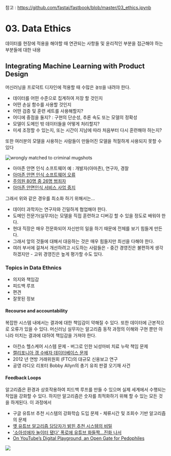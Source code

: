 참고 : https://github.com/fastai/fastbook/blob/master/03_ethics.ipynb 

# 03. Data Ethics
데이터를 현장에 적용을 해야할 때 연관되는 사항들 및 윤리적인 부분을 접근해야 하는 부분들에 대한 내용

## Integrating Machine Learning with Product Design
머신러닝을 프로덕트 디자인에 적용할 때 수많은 `결정`을 내려야 한다.
- 데이터를 어떤 수준으로 집계하여 저장 할 것인지
- 어떤 손실 함수를 사용할 것인지
- 어떤 검증 및 훈련 세트를 사용해할지? 
- 어디에 중점을 둘지? : 구현의 단순성, 추론 속도 또는 모델의 정확성
- 모델이 도메인 밖 데이터들을 어떻게 처리할지?
- 미세 조정할 수 있는지, 또는 시간이 지남에 따라 처음부터 다시 훈련해야 하는지?

또한 여러분의 모델을 사용하는 사람들이 만들어진 모델을 적절하게 사용되지 못할 수 있다

![wrongly matched to criminal mugshots](https://github.com/fastai/fastbook/raw/c6322c68a53c38c26fa2fd0a5898f2afcbbb721b/images/ethics/image4.png)

* 아마존 안면 인식 소프트웨어 예 : 개발자(아마존), 연구자, 경찰 
* [아마존 안면 인식 소프트웨어 오류](https://www.google.co.kr/search?source=hp&ei=3u9dX52vMsHGmAWGhZrABw&q=%EC%95%84%EB%A7%88%EC%A1%B4+%EC%95%88%EB%A9%B4+%EC%9D%B8%EC%8B%9D+%EC%86%8C%ED%94%84%ED%8A%B8%EC%9B%A8%EC%96%B4+%EC%98%A4%EB%A5%98&oq=%EC%95%84%EB%A7%88%EC%A1%B4+%EC%95%88%EB%A9%B4+%EC%9D%B8%EC%8B%9D+%EC%86%8C%ED%94%84%ED%8A%B8%EC%9B%A8%EC%96%B4+%EC%98%A4%EB%A5%98&gs_lcp=CgZwc3ktYWIQAzIFCAAQzQI6BQgAELEDOgIIADoECAAQCjoICAAQsQMQgwE6BAgAEAM6CwgAELEDEIMBEIsDOggIABCxAxCLAzoECAAQHjoGCAAQCBAeOgUIIRCgAToECCEQFToECCEQClDeB1jENWD_NmgCcAB4AIABggGIAZsjkgEEMC4zOZgBAaABAqABAaoBB2d3cy13aXqwAQC4AQI&sclient=psy-ab&ved=0ahUKEwidlofr8eXrAhVBI6YKHYaCBngQ4dUDCAc&uact=5)
* [주의원 80명 중 26명 범죄자](https://biz.chosun.com/site/data/html_dir/2019/08/15/2019081501854.html)
* [아마존 안면인식 서비스 사업 중지](https://www.msn.com/ko-kr/news/techandscience/%EC%95%84%EB%A7%88%EC%A1%B4%EB%8F%84-%EC%95%88%EB%A9%B4%EC%9D%B8%EC%8B%9D-%EA%B8%B0%EC%88%A0-%EC%84%9C%EB%B9%84%EC%8A%A4-%EC%A4%91%EC%A7%80/ar-BB15ka7k)

그래서 위와 같은 경우를 최소화 하기 위해서는...
* 데이터 과학자는 연구자와 긴밀하게 협업해야 한다.
* 도메인 전문가(실무자)는 모델을 직접 훈련하고 디버깅 할 수 있을 정도로 배워야 한다.
* 현대 직장은 매우 전문화되어 자신만의 일을 하기 때문에 전체를 보기 힘들게 만든다.
* 그래서 앞의 것들에 대해서 대응하는 것은 매우 힘들지만 최선을 다해야 한다.
* 여러 부서에 걸쳐서 개선하려고 시도하는 사람들은 - 중간 경영진은 불편하게 생각하겠지만 - 고위 경영진은 높게 평가할 수도 있다.


### Topics in Data Ethnics
* 의지와 책임감
* 피드백 루프
* 편견
* 잘못된 정보

#### Recourse and accountability
복잡한 시스템 내에서는 결과에 대한 책임감이 약해질 수 있다. 또한 데이터에 근본적으로 오류가 있을 수 있다. 머신러닝 실무자는 알고리즘 동작 과정의 이해와 구현 뿐만 아니라 미치는 결과에 대하여 책임감을 가져야 한다. 
* 아칸소 헬스케어 시스템 문제 - 버그로 인한 뇌성마비 치료 누락 책임 문제
* [캘리포니아 갱 수배자 데이터베이스 문제](https://ko.livingorganicnews.com/is-gang-activity-rise-movement-abolish-gang-databases-makes-it-hard-tell-313704)
* 2012 년 연방 거래위원회 (FTC)의 대규모 신용보고 연구
* 공영 라디오 리포터 Bobby Allyn의 총기 유죄 판결 오기재 사건 

#### Feedback Loops
알고리즘은 환경과 상호작용하여 피드백 루프를 만들 수 있으며 실제 세계에서 수행되는 작업을 강화할 수 있다. 
하지만 알고리즘은 숫자를 최적화하기 위해 할 수 있는 모든 것을 하게된다. 이 과정에서 
* 구글 유튜브 추천 시스템의 강화학습 도입 문제 - 체류시간 및 조회수 기반 알고리즘의 문제
* [옛 유튜브 알고리즘 담당자가 밝힌 추천 시스템의 비밀](http://www.bloter.net/archives/301890)
* ['소아성애자 놀이터 됐다' 폭로에 유튜브 화들짝…진화 나서](https://www.yna.co.kr/view/AKR20190222053500009)
* [On YouTube’s Digital Playground, an Open Gate for Pedophiles](https://www.nytimes.com/2019/06/03/world/americas/youtube-pedophiles.html)


![](https://github.com/fastai/fastbook/raw/c6322c68a53c38c26fa2fd0a5898f2afcbbb721b/images/ethics/image18.jpeg)

